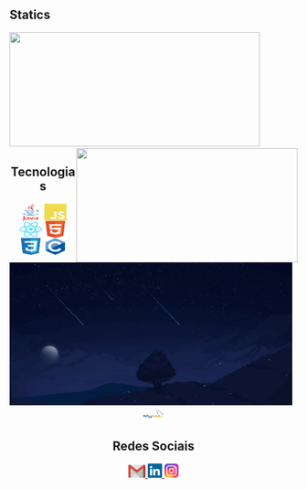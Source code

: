 ## Statics

<div>
  <img height="200em" width="438px" src="https://github-readme-stats.vercel.app/api?username=jornadev&show_icons=true&theme=midnight-purple&include_all_commits=true&count_private=true"/>
  <img align="right" height="200em" width="387px" src="https://github-readme-stats.vercel.app/api/top-langs/?username=jornadev&layout=compact&langs_count=16&theme=midnight-purple"/>
</div>

<div align="center">
  <div style="display: inline_block">
    <img align="left" height="250" alt="coding-time" src="star.gif">
    <h2>Tecnologias</h2>
    <img align="center" height="30" width="40" alt="java-icon" src="java.png">
    <img align="center" height="30" width="40" alt="js-icon" src="https://raw.githubusercontent.com/devicons/devicon/master/icons/javascript/javascript-plain.svg">
    <img align="center" height="30" width="40" alt="react-icon" src="https://raw.githubusercontent.com/devicons/devicon/master/icons/react/react-original.svg">
    <img align="center" height="30" width="40" alt="html-icon" src="https://raw.githubusercontent.com/devicons/devicon/master/icons/html5/html5-original.svg">
    <img align="center" height="30" width="40" alt="css-icon" src="https://raw.githubusercontent.com/devicons/devicon/master/icons/css3/css3-original.svg">
    <img align="center" height="30" width="40" alt="c-icon" src="https://raw.githubusercontent.com/devicons/devicon/master/icons/c/c-original.svg">
    <img align="center" height="30" width="40" alt="mysql-icon" src="mysql.png">
   
   
  </div>
  
  <h2>Redes Sociais</h2>
  <a href="mailto:jornadahenrique12@gmail.com">
    <img width="30" src="gmail.svg" alt="Gmail">
  </a>
  <a href="https://www.linkedin.com/in/henriquejornada/">
    <img width="25" src="linkedin.svg" alt="LinkedIn">
  </a>
  <a href="https://www.instagram.com/henriquejornada/">
    <img width="25" src="instagram.png" alt="Instagram">
  </a>
</div>
